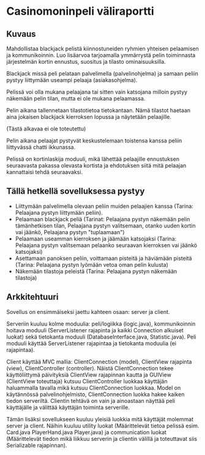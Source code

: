 # Casinomoninpeli väliraportti

## Kuvaus

Mahdollistaa blackjack pelistä kiinnostuneiden ryhmien yhteisen pelaamisen ja kommunikoinnin. Luo lisäarvoa tarjoamalla ymmärrystä pelin toiminnasta järjestelmän kortin ennustus, suositus ja tilasto ominaisuuksilla.

Blackjack missä peli pelataan palvelimella (palvelinohjelma) ja samaan peliin pystyy liittymään useampi pelaaja (asiakasohjelma).

Pelissä voi olla mukana pelaajana tai sitten vain katsojana milloin pystyy näkemään pelin tilan, mutta ei ole mukana pelaamassa.

Pelin aikana tallennetaan tilastotietoa tietokantaan. Nämä tilastot haetaan aina jokaisen blackjack kierroksen lopussa ja näytetään pelaajille.

(Tästä alkavaa ei ole toteutettu)

Pelin aikana pelaajat pystyvät keskustelemaan toistensa kanssa peliin liittyvässä chatti ikkunassa.

Pelissä on kortinlaskija moduuli, mikä lähettää pelaajille ennustuksen seuraavasta pakassa olevasta kortista ja ehdotuksen siitä mitä pelaajan kannattaisi tehdä seuraavaksi.

## Tällä hetkellä sovelluksessa pystyy

- Liittymään palvelimella olevaan peliin muiden pelaajien kanssa (Tarina: Pelaajana pystyn liittymään peliin).
- Pelaamaan blackjack peliä (Tarinat: Pelaajana pystyn näkemään pelin tämänhetkisen tilan, Pelaajana pystyn valitsemaan, otanko uuden kortin vai jäänkö, Pelaajana pystyn "tuplaamaan")
- Pelaamaan useamman kierroksen ja jäämään katsojaksi (Tarina: Pelaajana pystyn valitsemaan pelaanko seuraavan kierroksen vai jäänkö katsojaksi)
- Asettamaan panoksen peliin, voittamaan pisteitä ja häviämään pisteitä (Tarina: Pelaajana pystyn lyömään vetoa oman pelin kulusta)
- Näkemään tilastoja peleistä (Tarina: Pelaajana pystyn näkemään tilastoja)

## Arkkitehtuuri

Sovellus on ensimmäiseksi jaettu kahteen osaan: server ja client.

Serveriin kuuluu kolme moduulia: peli/logiikka (logic.java), kommunikoinnin hoitava moduuli (ServerListener rajapinta ja kaikki Connection alkuiset luokat) sekä tietokanta moduuli (DatabaseInterface.java, Statistic.java). Peli moduuli käyttää ServerListener rajapintaa ja tietokanta moduulia (ei rajapintaa).

Client käyttää MVC mallia: ClientConnection (model), ClientView rajapinta (view), ClientController (controller). Näistä ClientConnection tekee käyttöliittymä päivityksiä ClientView rajapinnan kautta ja GUIView (ClientView toteuttaja) kutsuu ClientController luokkaa käyttäjän haluammalla tavalla mikä kutsuu ClientConnection luokkaa. Model on käytännössä palvelinohjelmisto, ClientConnection luokka hakee kaiken tiedon serveriltä. Clientin tehtävä on vain ja ainoastaan näyttää peli käyttäjälle ja välittää käyttäjän toiminta serverille.

Tämän lisäksi sovellukseen kuuluu yleisiä luokkia mitä käyttäjät molemmat server ja client. Näihin kuuluu utility luokat (Määrittelevät tietoa pelissä esim. Card.java PlayerHand.java Player.java) ja communication luokat (Määrittelevät tiedon mikä liikkuu serverin ja clientin välillä ja toteuttavat siis Serializable rajapinnan).
